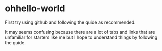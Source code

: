 # ohhello-world
First try using github and following the quide as recommended.

It may seems confusing because there are a lot of tabs and links that are unfamiliar for starters like me but I hope to understand things by following the guide.
